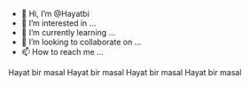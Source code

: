 - 👋 Hi, I’m @Hayatbi
- 👀 I’m interested in ...
- 🌱 I’m currently learning ...
- 💞️ I’m looking to collaborate on ...
- 📫 How to reach me ...

<!---
Hayatbi/Hayatbi is a ✨ special ✨ repository because its `README.md` (this file) appears on your GitHub profile.
You can click the Preview link to take a look at your changes.
--->
Hayat bir masal Hayat bir masal Hayat bir masal Hayat bir masal
